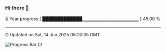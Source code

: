 ### Hi there 👋

⏳ Year progress { █████████████▁▁▁▁▁▁▁▁▁▁▁▁▁▁▁▁▁ } 45.00 %

---

⏰ Updated on Sat, 14 Jun 2025 06:20:35 GMT

![Progress Bar CI](https://github.com/liununu/liununu/workflows/Progress%20Bar%20CI/badge.svg)
